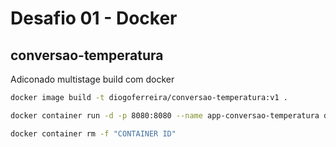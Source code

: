 # Desafio 01 - Docker

## conversao-temperatura

Adiconado multistage build com docker
``` sh
docker image build -t diogoferreira/conversao-temperatura:v1 .
```

``` sh
docker container run -d -p 8080:8080 --name app-conversao-temperatura diogoferreira/conversao-temperatura:v1
```

``` sh
docker container rm -f "CONTAINER ID"
```